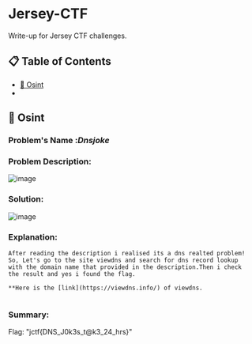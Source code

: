 # Jersey-CTF
Write-up for Jersey CTF challenges.

## :clipboard: Table of Contents

- [:triangular_flag_on_post: Osint](#triangular_flag_on_post-osint)
- 
## :triangular_flag_on_post: Osint

### Problem's Name :***Dnsjoke***

### Problem Description:

![image](https://user-images.githubusercontent.com/79222856/162631983-a6efc5e0-d2df-4b5c-9f6f-42b8264c1df6.png)

### Solution:

![image](https://user-images.githubusercontent.com/79222856/162632261-4aa3940e-bb3c-496a-9460-86b471641341.png)


### Explanation:

```
After reading the description i realised its a dns realted problem!
So, Let's go to the site viewdns and search for dns record lookup 
with the domain name that provided in the description.Then i check
the result and yes i found the flag.

**Here is the [link](https://viewdns.info/) of viewdns.


```

### Summary:
Flag: "jctf{DNS_J0k3s_t@k3_24_hrs}"
